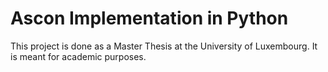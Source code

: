 # Ascon Implementation in Python

This project is done as a Master Thesis at the University of Luxembourg.
It is meant for academic purposes.